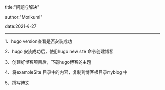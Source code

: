 title:"问题与解决"

author:"Morikumi"

date:2021-6-27


---


1、hugo version查看是否安装成功

2、hugo 安装成功后，使用hugo new site 命令创建博客

3、创建好博客项目后，下载hugo博客的主题

4、将exampleSite 目录中的内容，复制到博客根目录myblog 中

5、撰写博文
